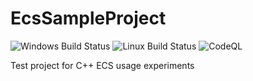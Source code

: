 # EcsSampleProject

![Windows Build Status](https://github.com/KonH/EcsSampleProject/actions/workflows/windows-build.yml/badge.svg)
![Linux Build Status](https://github.com/KonH/EcsSampleProject/actions/workflows/linux-build.yml/badge.svg)
![CodeQL](https://github.com/KonH/EcsSampleProject/actions/workflows/codeql-analysis.yml/badge.svg)


Test project for C++ ECS usage experiments
